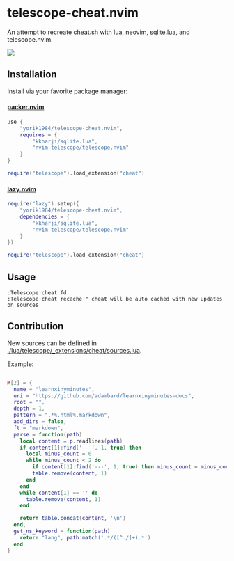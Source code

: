 # telescope-cheat.nvim

An attempt to recreate cheat.sh with lua, neovim, [sqlite.lua](https://github.com/kkharji/sqlite.lua), and telescope.nvim.

![](./preview.gif)

## Installation

Install via your favorite package manager:

#### [packer.nvim](https://github.com/wbthomason/packer.nvim)

```lua
use {
    "yorik1984/telescope-cheat.nvim",
    requires = {
        "kkharji/sqlite.lua",
        "nvim-telescope/telescope.nvim"
    }
}

require("telescope").load_extension("cheat")
```

#### [lazy.nvim](https://github.com/folke/lazy.nvim)

```lua
require("lazy").setup({
    "yorik1984/telescope-cheat.nvim",
    dependencies = {
        "kkharji/sqlite.lua",
        "nvim-telescope/telescope.nvim"
    }
})

require("telescope").load_extension("cheat")
```

## Usage

```vim
:Telescope cheat fd
:Telescope cheat recache " cheat will be auto cached with new updates on sources
```

## Contribution

New sources can be defined in [./lua/telescope/\_extensions/cheat/sources.lua](https://github.com/nvim-telescope/telescope-cheat.nvim/blob/dev/lua/telescope/_extensions/cheat/sources.lua).

Example:

```lua

M[2] = {
  name = "learnxinyminutes",
  uri = "https://github.com/adambard/learnxinyminutes-docs",
  root = "",
  depth = 1,
  pattern = ".*%.html%.markdown",
  add_dirs = false,
  ft = "markdown",
  parse = function(path)
    local content = p.readlines(path)
    if content[1]:find('---', 1, true) then
      local minus_count = 0
      while minus_count < 2 do
        if content[1]:find('---', 1, true) then minus_count = minus_count + 1 end
        table.remove(content, 1)
      end
    end
    while content[1] == '' do
      table.remove(content, 1)
    end

    return table.concat(content, '\n')
  end,
  get_ns_keyword = function(path)
    return "lang", path:match('.*/([^./]+).*')
  end
}
```
